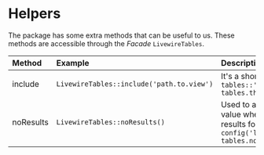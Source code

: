 # Helpers

The package has some extra methods that can be useful to us. These methods are accessible through the *Facade* `LivewireTables`.

| Method | Example | Description |
| :---------- |:------------ |:------------|
| include | `LivewireTables::include('path.to.view')`| It's a shortcut for `livewire-tables::'.config('livewire-tables.theme').'.path.to.view` |
| noResults | `LivewireTables::noResults()`| Used to assign the default value when there are no search results found in `config('livewire-tables.noResults')` |
